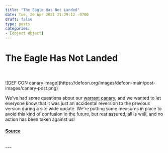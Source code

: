 ```yaml
---
title: "The Eagle Has Not Landed"
date: Tue, 20 Apr 2021 21:29:12 -0700
draft: false
type: posts
categories: 
- [object Object]
---
```

# The Eagle Has Not Landed

<br/>

<br/>
![DEF CON canary image](https://defcon.org/images/defcon-main/post-images/canary-post.png)  

We've had some questions about our [warrant canary](https://defcon.org/html/links/dc-canary.html), and we wanted to let everyone know that it was just an accidental reversion to the previous version during a site wide update. We're putting some measures in place to avoid this kind of confusion in the future, but rest assured, all is well, and no action has been taken against us!

#### [Source](https://defcon.org/html/links/dc-canary.html)

<br/>
---
